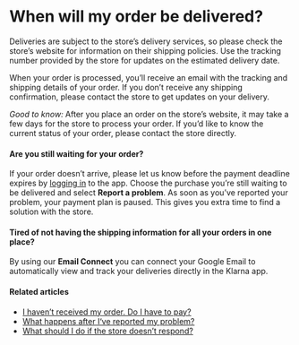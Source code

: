 # When will my order be delivered?

Deliveries are subject to the store’s delivery services, so please check the store’s website for information on their shipping policies. Use the tracking number provided by the store for updates on the estimated delivery date.

When your order is processed, you’ll receive an email with the tracking and shipping details of your order. If you don’t receive any shipping confirmation, please contact the store to get updates on your delivery.

*Good to know:* After you place an order on the store’s website, it may take a few days for the store to process your order. If you’d like to know the current status of your order, please contact the store directly.

#### Are you still waiting for your order?

If your order doesn’t arrive, please let us know before the payment deadline expires by [logging in](https://app.klarna.com/login?auto-login&market=us&utm_campaign=customer-service-faq&utm_medium=referral&utm_source=klarna) to the app. Choose the purchase you’re still waiting to be delivered and select **Report a problem**. As soon as you’ve reported your problem, your payment plan is paused. This gives you extra time to find a solution with the store.

#### Tired of not having the shipping information for all your orders in one place?

By using our **Email Connect** you can connect your Google Email to automatically view and track your deliveries directly in the Klarna app.

#### Related articles

* [I haven’t received my order. Do I have to pay?](https://www.klarna.com/us/customer-service/i-havent-received-my-order-do-i-have-to-pay/)
* [What happens after I‘ve reported my problem?](https://www.klarna.com/us/customer-service/what-happens-after-ive-reported-my-problem/)
* [What should I do if the store doesn’t respond?](https://www.klarna.com/us/customer-service/what-should-i-do-if-the-store-doesnt-respond/)
